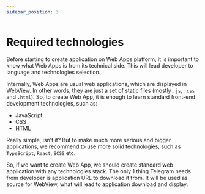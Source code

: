 ```yaml
---
sidebar_position: 3
---
```


# Required technologies

Before starting to create application on Web Apps platform, it is important to
know what Web Apps is from its technical side. This will lead developer to
language and technologies selection.

Internally, Web Apps are usual web applications, which are displayed in WebView.
In other words, they are just a set of static files (mostly `.js`, `.css`
and `.html`). So, to create Web App, it is enough to learn standard front-end
development technologies, such as:

- JavaScript
- CSS
- HTML

Really simple, isn't it? But to make much more serious and bigger applications,
we recommend to use more solid technologies, such as `TypeScript`, `React`,
`SCSS` etc.

So, if we want to create Web App, we should create standard web application with
any technologies stack. The only 1 thing Telegram needs from developer is
application URL to download it from. It will be used as source for WebView, what
will lead to application download and display.

